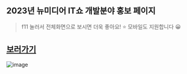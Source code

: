 ## 2023년 뉴미디어 IT쇼 개발분야 홍보 페이지

> f11 눌러서 전체화면으로 보시면 더욱 좋아요! ⭐
> 모바일도 지원합니다 😀

## [보러가기](https://show2023.emirim.kr/)

![image](https://github.com/olsi10/itshow-introduce/assets/87300199/b9dce83c-00de-4cbe-b173-91d72f0394b4)
